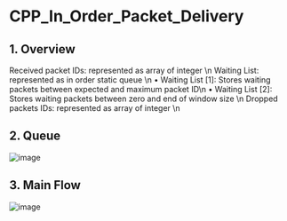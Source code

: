 # CPP_In_Order_Packet_Delivery

## 1. Overview
Received packet IDs: represented as array of integer \n
Waiting List: represented as in order static queue \n
•	Waiting List [1]: Stores waiting packets between expected and maximum packet ID\n
•	Waiting List [2]: Stores waiting packets between zero and end of window size \n
Dropped packets IDs: represented as array of integer \n

## 2. Queue 
![image](https://user-images.githubusercontent.com/68570192/146443148-78dc7dbc-b1ea-4045-b043-555faf085272.png)

## 3. Main Flow 
![image](https://user-images.githubusercontent.com/68570192/146442852-e39f1e21-8f50-44a8-83cc-e5c3710b328a.png)


